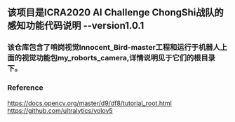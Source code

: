 ## 该项目是ICRA2020 AI Challenge ChongShi战队的感知功能代码说明 --version1.0.1
### 该仓库包含了哨岗视觉Innocent_Bird-master工程和运行于机器人上面的视觉功能包my_roborts_camera,详情说明见于它们的根目录下。

### Reference   
https://docs.opencv.org/master/d9/df8/tutorial_root.html    
https://github.com/ultralytics/yolov5   

